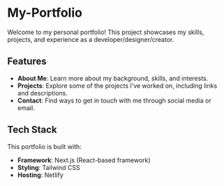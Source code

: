 # My-Portfolio

Welcome to my personal portfolio! This project showcases my skills, projects, and experience as a developer/designer/creator.

## Features
- **About Me**: Learn more about my background, skills, and interests.
- **Projects**: Explore some of the projects I’ve worked on, including links and descriptions.
- **Contact**: Find ways to get in touch with me through social media or email.

## Tech Stack
This portfolio is built with:
- **Framework**: Next.js (React-based framework)
- **Styling**: Tailwind CSS
- **Hosting**: Netlify
